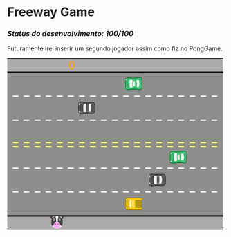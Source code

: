 # Freeway Game
<h3><em>Status do desenvolvimento: 100/100 </em></h3>

Futuramente irei inserir um segundo jogador assim como fiz no PongGame.

![Screenshot](wallpaper.png)
